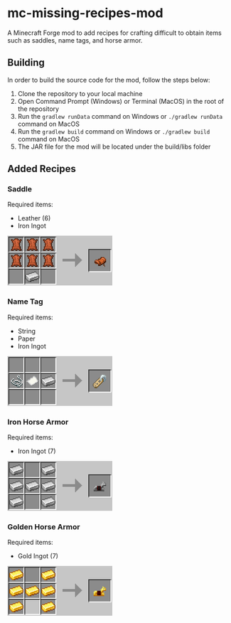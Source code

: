 # mc-missing-recipes-mod

A Minecraft Forge mod to add recipes for crafting difficult to obtain items such as saddles, name tags, and horse armor.

## Building

In order to build the source code for the mod, follow the steps below:
1) Clone the repository to your local machine
2) Open Command Prompt (Windows) or Terminal (MacOS) in the root of the repository
3) Run the `gradlew runData` command on Windows or `./gradlew runData` command on MacOS
4) Run the `gradlew build` command on Windows or `./gradlew build` command on MacOS
5) The JAR file for the mod will be located under the build/libs folder

## Added Recipes

### Saddle

Required items:
* Leather (6)
* Iron Ingot

![Crafting recipe for saddle](img/saddle_recipe.png)

### Name Tag

Required items:
* String
* Paper
* Iron Ingot

![Crafting recipe for name tag](img/name_tag_recipe.png)

### Iron Horse Armor

Required items:
* Iron Ingot (7)

![Crafting recipe for iron horse armor](img/iron_horse_armor_recipe.png)

### Golden Horse Armor

Required items:
* Gold Ingot (7)

![Crafting recipe for golden horse armor](img/golden_horse_armor_recipe.png)
